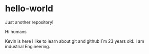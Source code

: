 # hello-world
Just another repository!

Hi humans

Kevin is here I like to learn about git and github
I`m 23 years old. I am industrial Engineering.
